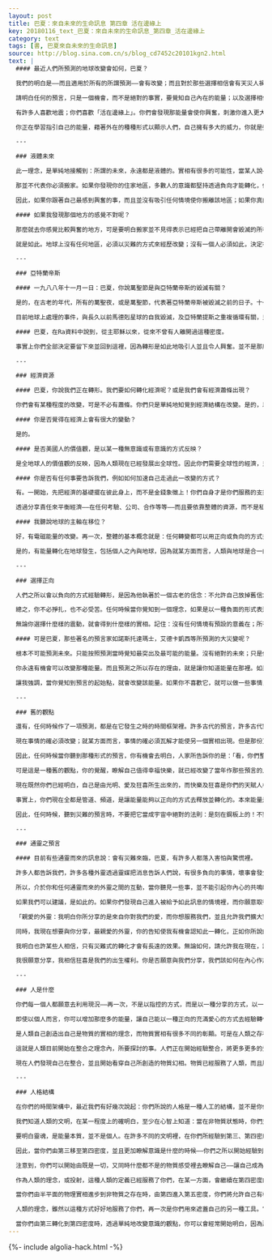 ```yaml
---
layout: post
title: 巴夏：來自未來的生命訊息 第四章 活在邊緣上
key: 20180116_text_巴夏：來自未來的生命訊息_第四章_活在邊緣上
category: text
tags: [書, 巴夏來自未來的生命訊息]
source: http://blog.sina.com.cn/s/blog_cd7452c20101kgn2.html
text: |
  #### 最近人們所預測的地球改變會如何，巴夏？

  我們的明白是——而且適用於所有的所謂預測——會有改變；而且對於那些選擇相信會有天災人禍才能發生轉形的人，的確會有獨立的事件為他們發生。然而，沒有任何人必須透過負面的方式才能達成轉形。如果個人現在願意自己先覺醒，並且明白不須要經過烈火的淬煉才能相信自己配得到幸福，那麼他們就不需要把自己送入慘痛的事件裡來提醒自己。

  請明白任何的預言，只是一個機會，而不是絕對的事實，要覺知自己內在的能量；以及選擇相信什麼實相，對自己比較合乎真理。當你明白到自己並不需要去經驗負面事件作為工具，那麼你會發現到，即使你真的處於事件的現場，你也不會受到威脅。如果你的住所附近有足夠的人明白自己不需要去經驗災變，那麼整個地區也不會有災變。

  有許多人喜歡地震；你們喜歡「活在邊緣上」。你們會發現那能量會使你興奮，刺激你進入更大的創造力。因此你們會選擇聚集生活在地震帶。這就是為什麼你們會住在加州。你們在學習指引此一能量，學習去運用它而不是害怕它。你們把自己吸引到代表不同程度能量的地區，透過如此做，給自己創造性的機會，以明白你可以讓那能量經由你流動，而你們可以開始認同，那份力量其實是在自己內在。在地球上曾發生過的任何強烈地震，都比不上人類在創造自己的實相時所用的無限威力。

  你正在學習指引自己的能量，藉著外在的種種形式以顯示人們，自己擁有多大的威力，你就是強大的力量。因此你們可以愈來愈習慣這種想法，不論你們要採取什麼樣的速率才會覺得能舒服地與那麼大的威力生活在一起，並且瞭解那麼大的威力可以成就多少事情。人們正在選擇以一種正向的方式去運用這種威力，而不是以一種負向的方式，選擇讓這些威力去瓦解一些結構，但並不是毀滅，感謝你們全都如此地勇敢。

  ---

  ### 液體未來

  此一理念，是單純地接觸到：所謂的未來，永遠都是液體的。實相有很多的可能性，當某人說——或是你知覺到——「嗯，那會發生的，而且是很大的災難。」那只不過是整個頻道當中的一線而已；一個可能的機率。現在既然你覺知到，那可能的未來之後的能量，如果你不喜歡，就不必停在那個頻道上。

  那並不代表你必須搬家。如果你發現你的住家地區，多數人的意識都堅持透過負向才能轉化，例如毀滅性的大災難，而你知道自己並不需要這種事情，那麼不論你是否有努力嘗試，在你的生命中，你會自動地吸引到一個機會，讓你從那個地區移開，你甚至不用努力，也不用計畫。

  因此，如果你跟著自己最感到興奮的事，而且並沒有吸引任何情境使你搬離該地區；如果你真的發現到自己所住的地區，是你所喜歡生活的最刺激的地方，一般而言，就接受它是一個徽兆，代表你將能夠繼續生活在該地區，沒有任何事能干擾你，以及你所選擇的道路。

  #### 如果我發現那個地方的感覺不對呢？

  那麼就去你感覺比較興奮的地方，可是要明白搬家並不見得表示已經把自己帶離開會毀滅的所在。你只是單純地跟隨自己道路的流動，去到你感覺最興奮的地方，把你自己包圍在會使你感覺自己是一個存在的環境裡。

  就是如此。地球上沒有任何地區，必須以災難的方式來經歷改變；沒有一個人必須如此，決定在於人類是否願意覺醒。

  ---

  ### 亞特蘭帝斯

  #### 一九八八年十一月一日：巴夏，你說萬聖節是與亞特蘭帝斯的毀滅有關？

  是的，在古老的年代，所有的萬聖夜，或是萬聖節，代表著亞特蘭帝斯被毀滅之前的日子。十一月一日是毀滅日，二日是毀滅後的日子。在某些宗教術語中，把那些日子翻譯成「全是聖人夜」，萬靈日及全神日，就是亞特蘭大土地沉沒之時，發生在大約一萬一千或一萬兩千年前。

  目前地球上處理的事件，與長久以前馬德剋星球的自我毀滅，及亞特蘭提斯之重複循環有關，只是馬德克的影響遠為巨大而已。在人類目前的時間架構裡，美國代表著亞特蘭帝斯的重演，因為就全球的政治關連而言，美國人擁有同等的科技及地位。同時在美國有許多亞特蘭帝斯人的轉世，他們已經重建自己，並且面臨是否要再度毀滅世界的決定點上。人類全都選擇生活在此一轉形的年代，以明白自己不必重演亞特蘭帝斯事件，這一次不必再毀滅自己及地球。

  #### 巴夏，在Ra資料中說到，從主耶穌以來，從來不曾有人離開過這種密度。

  事實上你們全部決定要留下來並回到這裡，因為轉形是如此地吸引人並且令人興奮。並不是那麼嚴重，以致於沒有人能升天；而是因為沒人想要去。正如人們聽說的：「你們正在精彩之處。」地球正在經歷如此強大的轉化，不僅是地球上的人們不想離開，因為人們希望在某個層次上參與，物質的或非物質的，不過地球已經吸引了數千的其它文明及意識次元，大家都想觀看所發生的事情。因此，你們全都希望增加團體轉形之業的動力。

  ---

  ### 經濟資源

  #### 巴夏，你說我們正在轉形。我們要如何轉化經濟呢？或是我們會有經濟蕭條出現？

  你們會有某種程度的改變，可是不必有蕭條。你們只是單純地知覺到經濟結構在改變。是的，以你們的術語，舊的是要被打破。然而打破並不意謂著是一種剝削的狀態。可以被替換；可以用一種不同的方式重新成長，可以被轉化。

  #### 你是否覺得在經濟上會有很大的變動？

  是的。

  #### 是否美國人的價值觀，是以某一種無意識或有意識的方式反映？

  是全地球人的價值觀的反映，因為人類現在已經發展出全球性。因此你們需要全球性的經濟，只不過那不是如你們所已知的經濟狀況。

  #### 你是否有任何事要告訴我們，例如如何加速自己走過此一改變的方式？

  有。一開始，先把經濟的基礎擺在彼此身上，而不是金錢象徵上！你們自身才是你們服務的支持。這就是全部。去指導個人之間的互動，去除掉所謂國界的限制，就會促進全球經濟的互動。理念就是很簡單地重新分配所有的資源，同時改變自己的優先順序。其實地球上並沒有任何的匱乏。而且事實上也並沒有人口過剩。只不過某些地區有人口過多，因而顯得有資源不足的樣子。

  透過分享責任來平衡經濟——在任何考驗、公司、合作等等——而且要依靠整體的資源，而不是私藏，或是害怕別人——可以創造一種民主的理念。

  #### 我聽說地球的主軸在移位？

  好，有電磁能量的改變。再一次，整體的基本概念就是：任何轉變都可以用正向或負向的方式去經驗；由個人決定。不論你最強烈接受的震動是什麼，你就會在電磁場的改變裡經驗到你所深信的。凡是非常害怕改變的人，就會吸引自己跑到有毀滅的地方。凡是瞭解能夠運用這些能量來幫助自己開悟，並且以正向的方式來提升並加速成長的人，會毫無懷疑地知道：自己無需通過烈火的考驗，他們會吸引自己到某些地方去，然後經驗到該種能量是一種結構改組，而不是破壞。地球上愈多人明白可以正向地運用此一能量，而不是害怕或相信會以一種負面的形式發生時，那麼整個地球的能量就會更準備好去改變。

  是的，有能量轉化在地球發生，包括個人之內與地球，因為就某方面而言，人類與地球是合一的，同樣的，在各個地方，當人們經驗到你們時代的這個日子，你們會看到陸塊的變動與調整；可是地軸之變動不必像許多人所害怕的嚇人的摧毀。人類已經作了很多事以改變此能量，你們已經有大輻度地正向改變——只要願意明白，不必震撼自己才能夠覺醒。也就是說，如果你願意現在醒來，就不必受苦、掙扎、經歷所有負向的考驗，才能得到現在立刻可以有的明白：你值得快樂，你可以創造自己的實相成為你所喜歡的任何樣子。

  ---

  ### 選擇正向

  人們之所以會以負向的方式經驗轉形，是因為他執著於一個古老的信念：不允許自己放掉舊信念，不肯去信任自己自然的流動；似乎要很強的暴力才能使他不執著。有時候個人甚至必須由物質實相走出，才能允許自己重新開始。可是人不會真的死掉，沒有任何事真的會死。一切都是永恆及無限的。

  總之，你不必掙扎，也不必受苦。任何時候當你覺知到一個理念，如果是以一種負面的形式表達時，不要把它想成鐵定的預測；或者是很難改變的事。只要把它當成一個機會：「看！你可以與此一想法的負面能量共震，而這份害怕，就會吸引你走向它，吸引它走向你。或者你可以與正向能量共震。去經驗這個機會，去探索、興奮，而不是焦慮與害怕，限制與隔閡。」

  無論你選擇什麼樣的震動，就會得到什麼樣的實相。記住：沒有任何情境有預設的意義在；所有的情境在基本上都是中性的——白的，空的，零——正如英文所說的上鏈，是你給予它意義，你賦予什麼意義就會得到什麼效果。輸入正向的意義，就會有正向的結果出來。輸入負向意義，就會有負向結果出來。是如此簡單的物理學、機械學。你有什麼震動就經歷什麼實相；如果你沒有這種震動（思想）就不會經歷那種實相。

  #### 可是巴夏，那些著名的預言家如諾斯托達瑪士，艾德卡凱西等所預測的大災變呢？

  根本不可能預測未來。只能按照預測當時覺知最突出及最可能的能量。沒有絕對的未來；只是個概率。當覺知到一項預測時，作預測的人只是按照當時的能量作預言。只是看哪一種狀況最有動力而最可能被彰顯；如果——很重要的如果——能量不曾改變。

  你永遠有機會可以改變那種能量。而且預測之所以存在的理由，就是讓你知道能量在那裡。如果你不喜歡能量在那裡，就改變它。因此要瞭解預言的作用——它不是僵化，不可改變的結構——當人們瞭解到預言是什麼？就會知道，當初作該預言之時的能量何在，因此當你的意識之中有了預言的存在時，就透過被知道而使預言成為廢話了。

  讓我強調，當你覺知到預言的起始點，就會改變該能量。如果你不喜歡它，就可以做一些事情，因為你的意識正專注在它上面。如果你聽見一個預言，而你不認為自己有能力去改變這能量——如果你創造更多的害怕——那麼你就在強化此一預言的實現。可是如果你願意明白：預言絕對不能決定事情的發生，那麼你可以瞭解；你對於任何一個預言，都可以有很大的彈性。

  ---

  ### 舊的觀點

  還有，任何時候作了一項預測，都是在它發生之時的時間框架裡。許多古代的預言，許多古代對今日整個文化的感知，都是按照古代的信念才會經歷得到。那古老的信念，其一般摘要如下：古人所預測的大改變：是建立在，首先必須將原有的一切事物先破壞掉才能發生改變。因此當那些預言被說出時，他們所根據的瞭解及信念是：為了要經驗大改變，所有事物都必須完全地被摧毀，才能使改變發生。

  現在事情的確必須改變；就某方面而言，事情的確必須瓦解才能使另一個實相出現。但是那份瓦解不必有任何的破壞，可以是創造性的。瓦解可以是單純地允許事情去改變，而不是執著於你所相信應該是的狀態。那麼現狀——接著是文化，結構——全瓦解。它會改變的，會以一種不具毀滅性的方式去達成轉化改變。

  因此，任何時候當你聽到那種形式的預言，你有機會去明白，人家所告訴你的是：「看，你們整個社會都把所有的信念押在這樣子的信念上，它仍然建立在一種想法上，就是除非經過火煉，你們就不值得得到狂喜。」

  可是這是一種舊的觀點，你的覺醒，瞭解自己值得幸福快樂，就已經改變了當年作那些預言的人的原始能量。

  現在既然你們已經明白，自己是由光明、愛及狂喜所生出來的，而快樂及狂喜是你們的天賦人權，現在你們明白不必震盪才能喚醒自己。你們不必經由暴力才被喚醒。正如早先所說的，如果一個地區有足夠的人數，集體瞭解到自己並不必經歷災難，那麼整個地區的能量就會改變，而那災變也完全不必在該地區發生。一切都決定於你們。

  事實上，你們現在全都是管道、頻道，是讓能量能夠以正向的方式去釋放並轉化的。本來能量是要以毀滅性的方式，暴力的方式把人們喚醒——現在你們可以把那能量變成建設性的。任何人當他毫無懷疑地肯定自己會覺悟時，就不必震撼自己醒來，會明白自己的實相中並不需要去經歷毀滅。因此，即使在這世界中，有些人相信自己必須經歷那樣子的毀滅，因而在地球上有某些隔離的地區會有災變。可是那些沒有災難信念的人，就不會再生活在該地區。

  因此，任何時候，聽到災難的預言時，不要把它當成宇宙中絕對的法則：是刻在鋼板上的！不對，把它當成一項機會去檢查人們把能量放在哪裡。如果你不喜歡把能量放在那裡，就利用這個機會去改變，去作一些能使你興奮的事情：去作服務，並表現得好像你知道你配得到狂喜。

  ---

  ### 通靈之預言

  #### 目前有些通靈而來的訊息說：會有災難來臨，巴夏，有許多人都落入害怕與驚慌裡。

  許多人都告訴我們，許多各種外靈透過靈媒把消息告訴人們說，有很多負向的事情，壞事會發生。人們很害怕這些壞事，會以地震、洪水、饑荒等類似的事情而出現。正如我們所說的，這些能量潛力的確存在著，可是只是潛力而已。也許背後有很大的動力；從人類文明中有很高的支持。但是請明白——並不是這些外靈欺騙你們，因為你們並沒有被騙——而是要明白，你們之所以得知這些預言，只是讓各位有個機會決定：他們所說的，對於你目前在地球上所發生的轉化，是否是你所需要去經驗的。

  所以，介於你和任何通靈而來的外靈之間的互動，當你聽見一些事，並不能引起你內心的共鳴時，請明白，你不必譴責他們。因為外靈所與你們分享的，只是地球文明的某一個地區的觀點而已，或只是一種實相的潛在性，而背後的確有很多的能量與動力，是由於許多人製造出的害怕。可是如果你們願意去聽外靈以災難的形式去談改變；如果你們願意去聽成是，一個去瞭解並反映什麼對自己才合乎真理的事情，那麼你們就可以利用此一情境，你們可以與外靈平等，而不必繼續去感覺：他們所給你們的訊息，並不比你們自己內心的訊息更有威力——因為畢竟地球的實相是屬於人類的。

  如果我們可以建議，是如此的。如果你們發現自己進入被給予如此訊息的情境裡，而你願意取得真理，那麼你可以去與外靈談話——也許以信件的形式去說：

  「親愛的外靈：我明白你所分享的是來自你對我們的愛，而你想服務我們，並且允許我們擴大對轉化的覺知——那是反映著我們以往的一切以及可以發展成如何。

  同時，我現在想要與你分享，最親愛的外靈，你的告知使我有機會認知此一轉化，正如你所說的大災難，這不是我，作為此一世界的共同創造者，所喜歡的實相。我選擇把能量放在願意去面對自己的每一個部份，並且使自己生命中的每一個情境都是一種正向的服務，情境之所以出現在我生命中都是有正當理由的，我允許轉化的經驗是一種正向的經驗，而不必是一種災難式的表達，不必有災難，我才能自我瞭解而成長。

  我明白也許某些人相信，只有災難式的轉化才會有長遠的效果。無論如何，請允許我在現在，請求你在提供建議時給予更多的愛與協助。建議一些能幫助我們協助我們的世界，讓儘量多的人瞭解：不是要經過大災難才能夠造成長效性的轉化。

  我很願意分享，我相信狂喜是我們的出生權利。你是否願意與我們分享，我們該如何在內心作加速而充足的改變，好讓我們的世界能夠很順暢，輕易並且充滿愛心的作轉化？⋯⋯多謝！」

  ---

  ### 人是什麼

  你們每一個人都願意去利用現況——再一次，不是以指控的方式，而是以一種分享的方式，以一種有信心的方式——肯站出來去創造差異，去成為你自己所要成為的個體，去表達對自己為真實的事情——你們每一個人都願意去利用這情境，作為反映自己的機會，就會使你們的地球，以幾何級數或等比級數的差異，輕易地達成下一步。

  即使以個人而言，你可以增加那麼多的能量，讓自己能以一種正向的充滿愛心的方式去經驗轉化。因為人就是能量，而每個人都會經驗到這一點。你自己就是你所擁有的經驗。所有的物理實相，所有的情緒氣氛，在你生命中所發生的任何彰顯及經驗——以一種似乎是客觀的形式——所有的物質，每一個微細的小事，全都是你反映回來給自己的不同彰顯。

  是人類自己創造出自己是物質的實相的理念，而物質實相有很多不同的彰顯。可是在人類之存在的特定彰顯中，人類所扮演的，人類獨特的物質實相中，有很多的隔閡與負向，好讓你們可以探討「有限制的意義」及所有的理念，正如我們先前所說過的。因此，人類所創造的實相，唯一的認知，基本上，就是人類的外在物質反映，好讓人們覺得自己活在一個物質的宇宙中，而不知道你就是此一物質宇宙。

  這就是人類目前開始在整合之理念內，所要探討的事。人們正在開始經驗整合，將更多更多的覺知及自己融合在一起，你們正在開始將夢中的想像及物質實相混合起來，以經驗此一轉化的所有理念——失去定位、迷惑、邊緣狀態，你們常常遇見的看來超現實的態度及氣氛——容許各位從物質世界脫離出來，而物質世界是人類已經經曆數千萬年了的世界。

  現在人們發現自己在整合，並且開始看穿自己所創造的物質幻相。物質已經服務了人類，而且服務得很好。但是物質只是個幻相，一個工具，而且只是個被創造的東西而已。

  ---

  ### 人格結構

  在你們的時間架構中，最近我們有好幾次說起：你們所說的人格是一種人工的結構，並不是你們真正的自己。請明白，雖然千萬年來，你們把自己創造成一種人形的存在，要瞭解你們人類的理念、人的本質，並不僅限於人形的存在。請開始允許自己明白，在非物質的狀態裡，你並不是個人類；你是另外一樣東西。你是個本質，是一種能量意識的原始理念——是一個存在，或是你願意，可以稱為靈魂——它能將自身按照其希望投射為任何形式、象徵或理念。

  我們知道人類的文明，在某一程度上的確明白，至少在心智上知道：當在非物質狀態時，你們並不是人類，而人體只是靈魂的物質反映而已。但是請明白，有許多人，由於習慣作為人類，很多時候可能並不明白，在想到沒有肉體的靈魂時，仍然把靈魂想成人形。

  要明白靈魂，是能量本質，並不是個人。在許多不同的文明裡，在你們所經驗到第三、第四密度的實相中，的確有類似的人形，或類人類的外觀。由我們的觀點認為我們自己才是人，對我們而言，你們只是類人類。可是我們的靈魂及你們的靈魂，真的都不是人形，它是一種超越的本質，是超越有限的定義之上的。

  因此，當你們由第三移至第四密度，並且更加瞭解意識是什麼的時候——你們之所以開始經驗到，許多使你們失去定位及迷惑的理念，而且似乎又無法適用於以往所熟悉的架構，那是因為不時地，你們會開始從並非人類的觀點去看事情。基本上那是存在的觀點，是作為意識的你，不只可以為人，也可以是許多其它事物。

  注意到，你們可以開始由既是一切，又同時什麼都不是的物質感受裡去瞭解自己——讓自己成為一個原則、一項理念、一個本質。透過很單純地允許自己從存在的本質的觀點去看，那麼許多在由第三密度轉形進入第四密度時的所發生的事情，就可以呈現嶄新的清晰度——如果你允許自己不再期望從人形的觀點及限制中去看事物而希望合乎道理。

  作為人類的理念，或投射，這種人類的定義已經服務了你們，在某一方面，會繼續在第四密度的經驗裡服務你們，雖然在第四密度中的人類型態會與第三密度不同。你們正在快速地進化，再一次，就線性而言，在中段稍過之後，一直到第四密度循環的終點，你們將完全不是自己所認為的那種人形。

  當你們由半平面的物理實相進步到非物質之存在時，由第四進入第五密度，你們將允許自己有機會，經驗到成為全是的物質能場內之專注意識的能量基質，事實上你們就是「全是」。而以人類的形態來表達自己，不再是必須去經驗的工具。

  人類的理念，雖然以這種方式好好地服務了你們，再一次是你們用來遮蓋自己的另一種工具。它配合了你們所選擇要探索並經驗的目的。可是請明白，你們全部同時存在於許多不同的實相裡，你們還有許多其它的偽裝，你們也同時存在於人體、類人類及非人之內。

  當你們由第三轉化到第四密度時，透過單純地改變意識的觀點，你可以會經常開始明白，因為那適合你，也許會有機會從與人類毫不相關的觀點去看事情。因為那會由許多不同的方式來擴大你的觀點。雖然在第四密度的存在裡，大多部份你們仍然會專注在自己是人形的觀念裡，只要它能適用於你們意識的碎片，仍是通過你們稱為人體的人造的人格結構三棱鏡來作為管道，就仍會具有人形。
---
```


{%- include algolia-hack.html -%}
